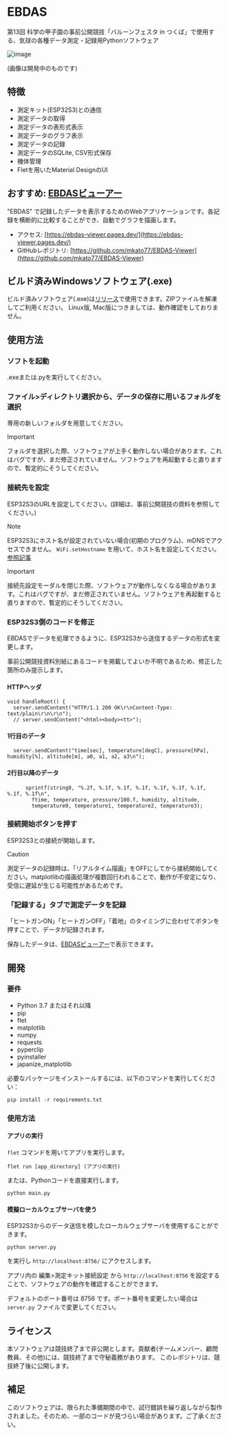 # EBDAS

第13回 科学の甲子園の事前公開競技「バルーンフェスタ in つくば」で使用する、気球の各種データ測定・記録用Pythonソフトウェア

![image](https://github.com/mkato77/EBDAS/assets/80267487/6e28b832-e8f9-492c-933c-9024775d6a21)

(画像は開発中のものです)

## 特徴
- 測定キット(ESP32S3)との通信
- 測定データの取得
- 測定データの表形式表示
- 測定データのグラフ表示
- 測定データの記録
- 測定データのSQLite, CSV形式保存
- 機体管理
- Fletを用いたMaterial DesignのUI

## おすすめ: [EBDASビューアー](https://github.com/mkato77/EBDAS-Viewer)
"EBDAS" で記録したデータを表示するためのWebアプリケーションです。各記録を横断的に比較することができ、自動でグラフを描画します。

- アクセス: [https://ebdas-viewer.pages.dev/](https://ebdas-viewer.pages.dev/)
- GitHubレポジトリ: [https://github.com/mkato77/EBDAS-Viewer](https://github.com/mkato77/EBDAS-Viewer)


## ビルド済みWindowsソフトウェア(.exe)
ビルド済みソフトウェア(.exe)は[リリース](https://github.com/mkato77/EBDAS/releases)で使用できます。ZIPファイルを解凍してご利用ください。
Linux版, Mac版につきましては、動作確認をしておりません。

## 使用方法
### ソフトを起動
.exeまたは.pyを実行してください。

### ファイル>ディレクトリ選択から、データの保存に用いるフォルダを選択
専用の新しいフォルダを用意してください。

> [!IMPORTANT]
> フォルダを選択した際、ソフトウェアが上手く動作しない場合があります。これはバグですが、まだ修正されていません。ソフトウェアを再起動すると直りますので、暫定的にそうしてください。

### 接続先を設定
ESP32S3のURLを設定してください。(詳細は、事前公開競技の資料を参照してください。)

> [!NOTE]
> ESP32S3にホスト名が設定されていない場合(初期のプログラム)、mDNSでアクセスできません。 `WiFi.setHostname` を用いて、ホスト名を設定してください。[参照記事](https://qiita.com/Kurogara/items/059f13ef4fc0c0f40cd9)

> [!IMPORTANT]
> 接続先設定モーダルを閉じた際、ソフトウェアが動作しなくなる場合があります。これはバグですが、まだ修正されていません。ソフトウェアを再起動すると直りますので、暫定的にそうしてください。

### ESP32S3側のコードを修正
EBDASでデータを処理できるように、ESP32S3から送信するデータの形式を変更します。

事前公開競技資料別紙にあるコードを掲載してよいか不明であるため、修正した箇所のみ提示します。

#### HTTPヘッダ
```
void handleRoot() {
  server.sendContent("HTTP/1.1 200 OK\r\nContent-Type: text/plain\r\n\r\n");
  // server.sendContent("<html><body><tt>");
```

#### 1行目のデータ
```
  server.sendContent("time[sec], temperature[degC], pressure[hPa], humidity[%], altitude[m], a0, a1, a2, a3\n");
```

#### 2行目以降のデータ
```
      sprintf(string0, "%.2f, %.1f, %.1f, %.1f, %.1f, %.1f, %.1f, %.1f, %.1f\n",
        ftime, temperature, pressure/100.f, humidity, altitude,
        temperature0, temperature1, temperature2, temperature3);
```

### 接続開始ボタンを押す
ESP32S3との接続が開始します。

> [!CAUTION]
> 測定データの記録時は、「リアルタイム描画」をOFFにしてから接続開始してください。matplotlibの描画処理が複数回行われることで、動作が不安定になり、受信に遅延が生じる可能性があるためです。

### 「記録する」タブで測定データを記録
「ヒートガンON」「ヒートガンOFF」「着地」のタイミングに合わせてボタンを押すことで、データが記録されます。

保存したデータは、[EBDASビューアー](https://github.com/mkato77/EBDAS-Viewer)で表示できます。

## 開発
### 要件
- Python 3.7 またはそれ以降
- pip
- flet
- matplotlib
- numpy
- requests
- pyperclip
- pyinstaller
- japanize_matplotlib

必要なパッケージをインストールするには、以下のコマンドを実行してください：

```
pip install -r requirements.txt
```

### 使用方法
#### アプリの実行
`flet` コマンドを用いてアプリを実行します。

```
flet run [app_directory] (アプリの実行)
```

または、Pythonコードを直接実行します。

```
python main.py
```

#### 模擬ローカルウェブサーバを使う
ESP32S3からのデータ送信を模したローカルウェブサーバを使用することができます。

```
python server.py
```

を実行し `http://localhost:8756/` にアクセスします。

アプリ内の 編集>測定キット接続設定 から `http://localhost:8756` を設定することで、ソフトウェアの動作を確認することができます。

デフォルトのポート番号は 8756 です。ポート番号を変更したい場合は `server.py` ファイルで変更してください。

## ライセンス
本ソフトウェアは競技終了まで非公開とします。貢献者(チームメンバー、顧問教員、その他)には、競技終了まで守秘義務があります。
このレポジトリは、競技終了後に公開します。

## 補足
このソフトウェアは、限られた準備期間の中で、試行錯誤を繰り返しながら製作されました。そのため、一部のコードが見づらい場合があります。ご了承ください。
